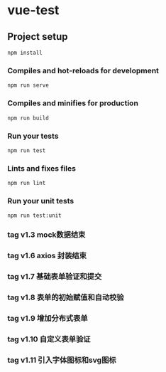# vue-test

## Project setup
```
npm install
```

### Compiles and hot-reloads for development
```
npm run serve
```

### Compiles and minifies for production
```
npm run build
```

### Run your tests
```
npm run test
```

### Lints and fixes files
```
npm run lint
```

### Run your unit tests
```
npm run test:unit
```

### tag v1.3 mock数据结束
### tag v1.6 axios 封装结束
### tag v1.7 基础表单验证和提交
### tag v1.8 表单的初始赋值和自动校验
### tag v1.9 增加分布式表单
### tag v1.10 自定义表单验证
### tag v1.11 引入字体图标和svg图标
